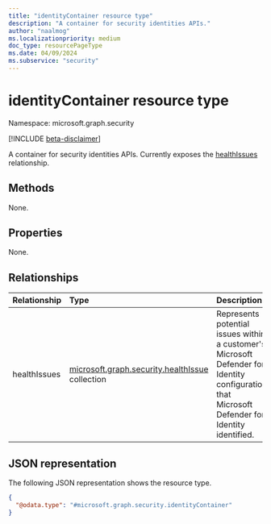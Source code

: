 ```yaml
---
title: "identityContainer resource type"
description: "A container for security identities APIs."
author: "naalmog"
ms.localizationpriority: medium
doc_type: resourcePageType
ms.date: 04/09/2024
ms.subservice: "security"
---
```


# identityContainer resource type

Namespace: microsoft.graph.security

[!INCLUDE [beta-disclaimer](../../includes/beta-disclaimer.md)]

A container for security identities APIs. Currently exposes the [healthIssues](security-healthissue.md) relationship.

## Methods

None.

## Properties

None.

## Relationships

|Relationship|Type|Description|
|:---|:---|:---|
|healthIssues|[microsoft.graph.security.healthIssue](security-healthissue.md) collection| Represents potential issues within a customer's Microsoft Defender for Identity configuration that Microsoft Defender for Identity identified.|

## JSON representation

The following JSON representation shows the resource type.
<!-- {
  "blockType": "resource",
  "@odata.type": "microsoft.graph.security.identityContainer",
  "openType": false
}
-->
``` json
{
  "@odata.type": "#microsoft.graph.security.identityContainer"
}
```